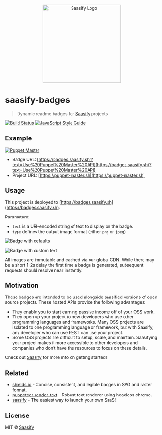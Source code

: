 <p align="center">
  <a href="https://saasify.sh" title="Saasify">
    <img src="https://raw.githubusercontent.com/saasify-sh/saasify/master/logo-vert-white@4x.png" alt="Saasify Logo" width="256" />
  </a>
</p>

# saasify-badges

> Dynamic readme badges for [Saasify](https://saasify.sh) projects.

[![Build Status](https://travis-ci.com/saasify-sh/saasify.svg?branch=master)](https://travis-ci.com/saasify-sh/saasify) [![JavaScript Style Guide](https://img.shields.io/badge/code_style-standard-brightgreen.svg)](https://standardjs.com)

## Example

[![Puppet Master](https://badges.saasify.sh?text=Use%20Puppet%20Master%20API&type=png)](https://puppet-master.sh)

- Badge URL: [https://badges.saasify.sh/?text=Use%20Puppet%20Master%20API](https://badges.saasify.sh/?text=Use%20Puppet%20Master%20API)
- Project URL: [https://puppet-master.sh](https://puppet-master.sh)

## Usage

This project is deployed to [https://badges.saasify.sh](https://badges.saasify.sh).

Parameters:
  - `text` is a URI-encoded string of text to display on the badge.
  - `type` defines the output image format (either `png` or `jpeg`).

![Badge with defaults](https://badges.saasify.sh?type=png)

![Badge with custom text](https://badges.saasify.sh?text=Custom%20CTA&type=png)

All images are immutable and cached via our global CDN. While there may be a short 1-2s delay the first time a badge is generated, subsequent requests should resolve near instantly.

## Motivation

These badges are intended to be used alongside saasified versions of open source projects. These hosted APIs provide the following advantages:

- They enable you to start earning passive income off of your OSS work.
- They open up your project to new developers who use other programming languages and frameworks. Many OSS projects are isolated to one programming language or framework, but with Saasify, any developer who can use REST can use your project.
- Some OSS projects are difficult to setup, scale, and maintain. Saasifying your project makes it more accessible to other developers and companies who don't have the resources to focus on these details.

Check out [Saasify](http://saasify.sh) for more info on getting started!

## Related

- [shields.io](https://shields.io/) - Concise, consistent, and legible badges in SVG and raster format.
- [puppeteer-render-text](https://github.com/transitive-bullshit/puppeteer-render-text) - Robust text renderer using headless chrome.
- [saasify](https://saasify.sh) - The easiest way to launch your own SaaS!

## License

MIT © [Saasify](https://saasify.sh)
